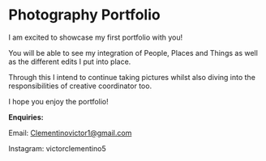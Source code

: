 # Photography Portfolio
I am excited to showcase my first portfolio with you!

You will be able to see my integration of People, Places and Things as well as the different edits I put into place. 

Through this I intend to continue taking pictures whilst also diving into the responsibilities of creative coordinator too.

I hope you enjoy the portfolio! 


**Enquiries:**

Email: Clementinovictor1@gmail.com

Instagram: victorclementino5

